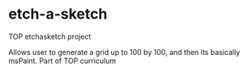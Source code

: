 # etch-a-sketch
TOP etchasketch project

Allows user to generate a grid up to 100 by 100, and then its basically msPaint. Part of TOP curriculum
